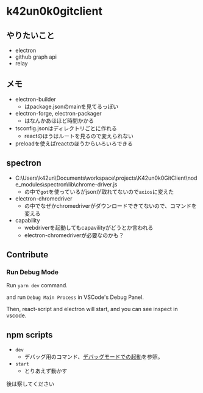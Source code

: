 # k42un0k0gitclient

## やりたいこと

- electron
- github graph api
- relay

## メモ

- electron-builder
  - はpackage.jsonのmainを見てるっぽい
- electron-forge, electron-packager
  - はなんかあほほど時間かかる
- tsconfig.jsonはディレクトリごとに作れる
  - reactのほうはルートを見るので変えられない
- preloadを使えばreactのほうからいろいろできる

## spectron

- C:\Users\k42un\Documents\workspace\projects\K42un0k0GitClient\node_modules\spectron\lib\chrome-driver.js
  - の中で`got`を使っているがjsonが取れてないので`axios`に変えた
- electron-chromedriver
  - の中でなぜかchromedriverがダウンロードできてないので、コマンドを変える
- capability
  - webdriverを起動してもcapavilityがどうとか言われる
  - electron-chromedriverが必要なのかも？

## Contribute

### Run Debug Mode

Run `yarn dev` command.

and run `Debug Main Process` in VSCode's Debug Panel.

Then, react-script and electron will start, and you can see inspect in vscode.

## npm scripts

- `dev`
  - デバッグ用のコマンド、[デバッグモードでの起動](#Run-Debug-Mode)を参照。
- `start`
  - とりあえず動かす

後は察してください
